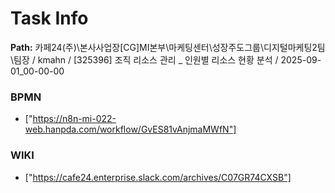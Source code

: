 # Task Info

**Path:** 카페24(주)\본사사업장\[CG]MI본부\마케팅센터\성장주도그룹\디지털마케팅2팀\팀장 / kmahn / [325396] 조직 리소스 관리 _ 인원별 리소스 현황 분석 / 2025-09-01_00-00-00

### BPMN
- ["https://n8n-mi-022-web.hanpda.com/workflow/GvES81vAnjmaMWfN"]

### WIKI
- ["https://cafe24.enterprise.slack.com/archives/C07GR74CXSB"]

